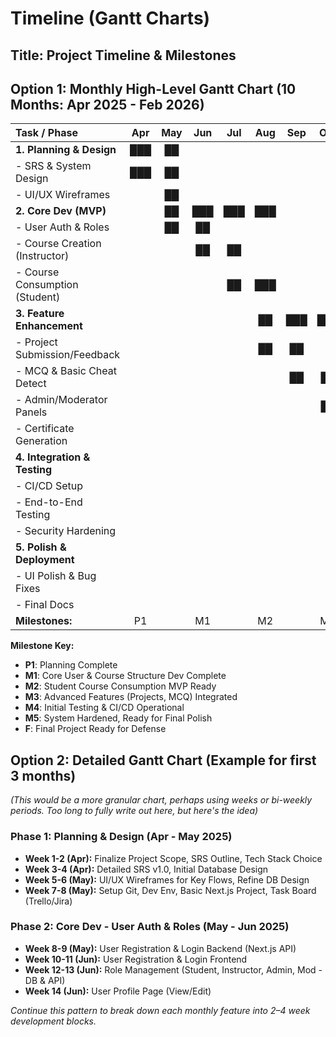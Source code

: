 # Timeline (Gantt Charts)

## **Title:** Project Timeline & Milestones

## **Option 1: Monthly High-Level Gantt Chart (10 Months: Apr 2025 - Feb 2026)**

| Task / Phase                   | Apr | May | Jun | Jul | Aug | Sep | Oct | Nov | Dec | Jan | Feb |
| :----------------------------- | :-: | :-: | :-: | :-: | :-: | :-: | :-: | :-: | :-: | :-: | :-: |
| **1. Planning & Design**       | ███ | ██  |     |     |     |     |     |     |     |     |     |
| - SRS & System Design          | ███ | ██  |     |     |     |     |     |     |     |     |     |
| - UI/UX Wireframes             |     | ██  |     |     |     |     |     |     |     |     |     |
| **2. Core Dev (MVP)**          |     | ██  | ███ | ███ | ███ |     |     |     |     |     |     |
| - User Auth & Roles            |     | ██  | ██  |     |     |     |     |     |     |     |     |
| - Course Creation (Instructor) |     |     | ██  | ██  |     |     |     |     |     |     |     |
| - Course Consumption (Student) |     |     |     | ██  | ███ |     |     |     |     |     |     |
| **3. Feature Enhancement**     |     |     |     |     | ██  | ███ | ███ | ██  |     |     |     |
| - Project Submission/Feedback  |     |     |     |     | ██  | ██  |     |     |     |     |     |
| - MCQ & Basic Cheat Detect     |     |     |     |     |     | ██  | ██  |     |     |     |     |
| - Admin/Moderator Panels       |     |     |     |     |     |     | ██  | ██  |     |     |     |
| - Certificate Generation       |     |     |     |     |     |     |     | ██  |     |     |     |
| **4. Integration & Testing**   |     |     |     |     |     |     |     | ██  | ███ | ██  |     |
| - CI/CD Setup                  |     |     |     |     |     |     |     | ██  |     |     |     |
| - End-to-End Testing           |     |     |     |     |     |     |     |     | ███ | ██  |     |
| - Security Hardening           |     |     |     |     |     |     |     |     |     | ██  |     |
| **5. Polish & Deployment**     |     |     |     |     |     |     |     |     |     | ███ | ███ |
| - UI Polish & Bug Fixes        |     |     |     |     |     |     |     |     |     | ███ | ██  |
| - Final Docs                   |     |     |     |     |     |     |     |     |     |     | ███ |
| **Milestones:**                | P1  |     | M1  |     | M2  |     | M3  |     | M4  | M5  |  F  |

**Milestone Key:**

- **P1**: Planning Complete
- **M1**: Core User & Course Structure Dev Complete
- **M2**: Student Course Consumption MVP Ready
- **M3**: Advanced Features (Projects, MCQ) Integrated
- **M4**: Initial Testing & CI/CD Operational
- **M5**: System Hardened, Ready for Final Polish
- **F**: Final Project Ready for Defense

## **Option 2: Detailed Gantt Chart (Example for first 3 months)**

_(This would be a more granular chart, perhaps using weeks or bi-weekly periods. Too long to fully write out here, but here's the idea)_

### **Phase 1: Planning & Design (Apr - May 2025)**

- **Week 1-2 (Apr):** Finalize Project Scope, SRS Outline, Tech Stack Choice
- **Week 3-4 (Apr):** Detailed SRS v1.0, Initial Database Design
- **Week 5-6 (May):** UI/UX Wireframes for Key Flows, Refine DB Design
- **Week 7-8 (May):** Setup Git, Dev Env, Basic Next.js Project, Task Board (Trello/Jira)

### **Phase 2: Core Dev - User Auth & Roles (May - Jun 2025)**

- **Week 8-9 (May):** User Registration & Login Backend (Next.js API)
- **Week 10-11 (Jun):** User Registration & Login Frontend
- **Week 12-13 (Jun):** Role Management (Student, Instructor, Admin, Mod - DB & API)
- **Week 14 (Jun):** User Profile Page (View/Edit)

_Continue this pattern to break down each monthly feature into 2–4 week development blocks._
